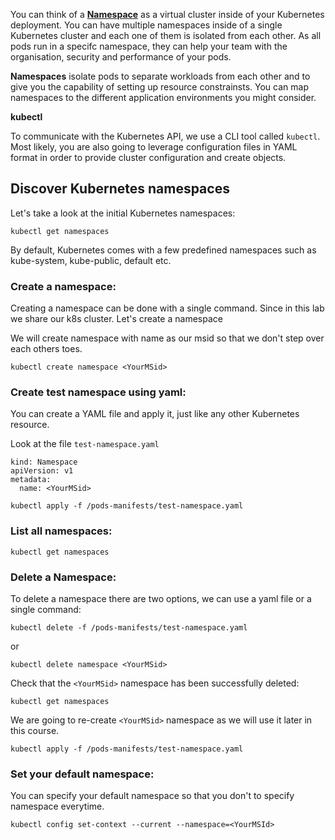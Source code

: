 

You can think of a [**Namespace**](https://kubernetes.io/docs/concepts/overview/working-with-objects/namespaces/) as a virtual cluster inside of your Kubernetes deployment. You can have multiple namespaces inside of a single Kubernetes cluster and each one of them is isolated from each other. As all pods run in a specifc namespace, they can help your team with the organisation, security and performance of your pods.







**Namespaces** isolate pods to separate workloads from each other and to give you the capability of setting up resource constrainsts. You can map namespaces to the different application environments you might consider. 

**kubectl** 

To communicate with the Kubernetes API, we use a CLI tool called ```kubectl```. Most likely, you are also going to leverage configuration files in YAML format in order to provide cluster configuration and create objects.



## Discover Kubernetes namespaces 

Let's take a look at the initial Kubernetes namespaces:

`kubectl get namespaces`

By default, Kubernetes comes with a few predefined namespaces such as kube-system, kube-public, default etc.

### Create a namespace:

Creating a namespace can be done with a single command. Since in this lab we share our k8s cluster. Let's create a namespace
 
We will create namespace with name as our msid so that we don't step over each others toes. 

`kubectl create namespace <YourMSid>`


### Create test namespace using yaml:
You can create a YAML file and apply it, just like any other Kubernetes resource.

Look at the file `test-namespace.yaml`


```
kind: Namespace
apiVersion: v1
metadata:
  name: <YourMSid>
```



`kubectl apply -f /pods-manifests/test-namespace.yaml`

### List all namespaces:

`kubectl get namespaces`

### Delete a Namespace:

To delete a namespace there are two options, we can use a yaml file or a single command:

`kubectl delete -f /pods-manifests/test-namespace.yaml`

or
 
`kubectl delete namespace <YourMSid>`

Check that the `<YourMSid>` namespace has been successfully deleted:

`kubectl get namespaces`

We are  going to re-create   ```<YourMSid>``` namespace as we will use it later in this course.

`kubectl apply -f /pods-manifests/test-namespace.yaml`

### Set your default namespace:

You can specify your default namespace so that you don't to specify namespace everytime. 


`kubectl config set-context --current --namespace=<YourMSId>`

